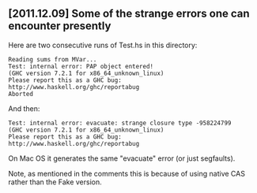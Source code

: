 
[2011.12.09] Some of the strange errors one can encounter presently
-------------------------------------------------------------------

Here are two consecutive runs of Test.hs in this directory:

    Reading sums from MVar...
    Test: internal error: PAP object entered!
	(GHC version 7.2.1 for x86_64_unknown_linux)
	Please report this as a GHC bug:  http://www.haskell.org/ghc/reportabug
    Aborted

And then:

    Test: internal error: evacuate: strange closure type -958224799
	(GHC version 7.2.1 for x86_64_unknown_linux)
	Please report this as a GHC bug:  http://www.haskell.org/ghc/reportabug

On Mac OS it generates the same "evacuate" error (or just segfaults).

Note, as mentioned in the comments this is because of using native CAS
rather than the Fake version.

